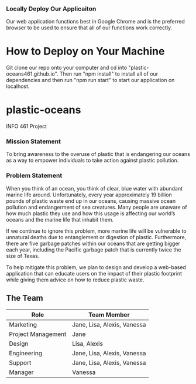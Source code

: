 ### Locally Deploy Our Applicaiton
Our web application functions best in Google Chrome and is the preferred browser to be used to ensure that all of our functions work correctly.

# How to Deploy on Your Machine
Git clone our repo onto your computer and cd into "plastic-oceans461.github.io". Then run "npm install" to install all of our dependencies and then run "npm run start" to start our application on localhost.

# plastic-oceans
INFO 461 Project

### Mission Statement
To bring awareness to the overuse of plastic that is endangering our oceans as a way to empower individuals to take action against plastic pollution.

### Problem Statement
When you think of an ocean, you think of clear, blue water with abundant marine life around. Unfortunately, every year approximately 19 billion pounds of plastic waste end up in our oceans, causing massive ocean pollution and endangerment of sea creatures. Many people are unaware of how much plastic they use and how this usage is affecting our world’s oceans and the marine life that inhabit them. 

If we continue to ignore this problem, more marine life will be vulnerable to unnatural deaths due to entanglement or digestion of plastic. Furthermore, there are five garbage patches within our oceans that are getting bigger each year, including the Pacific garbage patch that is currently twice the size of Texas.

To help mitigate this problem, we plan to design and develop a web-based application that can educate users on the impact of their plastic footprint while giving them advice on how to reduce plastic waste. 

## The Team
Role                | Team Member
--------------------|-------------
Marketing           | Jane, Lisa, Alexis, Vanessa
Project Management  | Jane
Design              | Lisa, Alexis
Engineering         | Jane, Lisa, Alexis, Vanessa
Support             | Jane, Lisa, Alexis, Vanessa
Manager             | Vanessa
